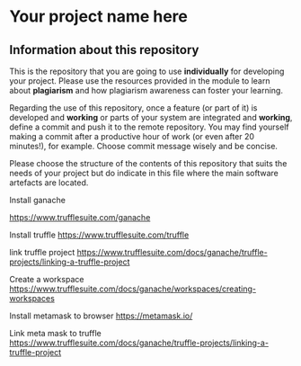 # Your project name here

## Information about this repository

This is the repository that you are going to use **individually** for developing your project. Please use the resources provided in the module to learn about **plagiarism** and how plagiarism awareness can foster your learning.

Regarding the use of this repository, once a feature (or part of it) is developed and **working** or parts of your system are integrated and **working**, define a commit and push it to the remote repository. You may find yourself making a commit after a productive hour of work (or even after 20 minutes!), for example. Choose commit message wisely and be concise.

Please choose the structure of the contents of this repository that suits the needs of your project but do indicate in this file where the main software artefacts are located.

Install ganache

https://www.trufflesuite.com/ganache

Install truffle 
https://www.trufflesuite.com/truffle

link truffle project
https://www.trufflesuite.com/docs/ganache/truffle-projects/linking-a-truffle-project

Create a workspace
https://www.trufflesuite.com/docs/ganache/workspaces/creating-workspaces


Install metamask to browser
https://metamask.io/

Link meta mask to truffle
https://www.trufflesuite.com/docs/ganache/truffle-projects/linking-a-truffle-project














